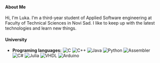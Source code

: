 <h4>About Me</h4>
Hi, I'm Luka. I'm a third-year student of Applied Software engineering at Faculty of Technical Sciences in Novi Sad. I like to keep up with the latest technologies and learn new things.
<h4>University</h4>
<ul>
  <li>
    <b>Programing languages:</b> <img src="https://img.shields.io/badge/-C-00599C?style=flat-square&logo=c&logoColor=white" alt="C">

<img src="https://img.shields.io/badge/-C++-00599C?style=flat-square&logo=c%2B%2B&logoColor=white" alt="C++">
 <img src="https://img.shields.io/badge/-Java-007396?style=flat-square&logo=java&logoColor=white" alt="Java">
 <img src="https://img.shields.io/badge/-Python-3776AB?style=flat-square&logo=python&logoColor=white" alt="Python">
 <img src="https://img.shields.io/badge/-Assembler-555555?style=flat-square&logoColor=white" alt="Assembler">
 <img src="https://img.shields.io/badge/-C%23-239120?style=flat-square&logo=c-sharp&logoColor=white" alt="C#">
 <img src="https://img.shields.io/badge/-Julia-9558B2?style=flat-square&logo=julia&logoColor=white" alt="Julia">
 <img src="https://img.shields.io/badge/-VHDL-00979D?style=flat-square&logo=xilinx&logoColor=white" alt="VHDL">
 <img src="https://img.shields.io/badge/-Arduino-00979D?style=flat-square&logo=arduino&logoColor=white" alt="Arduino">
  </li>
</ul>




